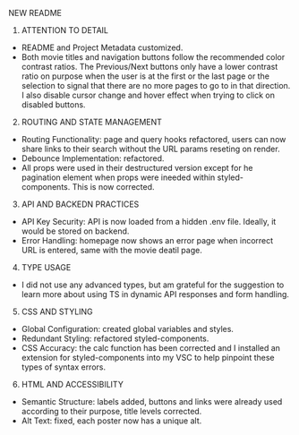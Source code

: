 NEW README

1. ATTENTION TO DETAIL

- README and Project Metadata customized.
- Both movie titles and navigation buttons follow the recommended color contrast ratios. The Previous/Next buttons only have a lower contrast ratio on purpose when the user is at the first or the last page or the selection to signal that there are no more pages to go to in that direction. I also disable cursor change and hover effect when trying to click on disabled buttons.

2. ROUTING AND STATE MANAGEMENT

- Routing Functionality: page and query hooks refactored, users can now share links to their search without the URL params reseting on render.
- Debounce Implementation: refactored.
- All props were used in their destructured version except for he pagination element when props were ineeded within styled-components. This is now corrected.

3. API AND BACKEDN PRACTICES

- API Key Security: API is now loaded from a hidden .env file. Ideally, it would be stored on backend.
- Error Handling: homepage now shows an error page when incorrect URL is entered, same with the movie deatil page.

4. TYPE USAGE

- I did not use any advanced types, but am grateful for the suggestion to learn more about using TS in dynamic API responses and form handling.

5. CSS AND STYLING

- Global Configuration: created global variables and styles.
- Redundant Styling: refactored styled-components.
- CSS Accuracy: the calc function has been corrected and I installed an extension for styled-components into my VSC to help pinpoint these types of syntax errors.

6. HTML AND ACCESSIBILITY

- Semantic Structure: labels added, buttons and links were already used according to their purpose, title levels corrected.
- Alt Text: fixed, each poster now has a unique alt.
